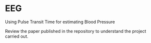# EEG
Using Pulse Transit Time for estimating Blood Pressure

Review the paper published in the repository to understand the project carried out. 

